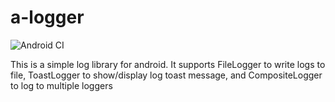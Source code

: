 # a-logger
![Android CI](https://github.com/rh-id/a-logger/actions/workflows/gradlew-build.yml/badge.svg)

This is a simple log library for android.
It supports FileLogger to write logs to file, ToastLogger to show/display log toast message,
and CompositeLogger to log to multiple loggers
